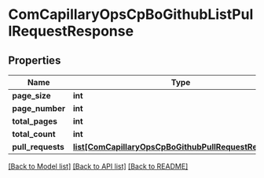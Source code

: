 # ComCapillaryOpsCpBoGithubListPullRequestResponse

## Properties
Name | Type | Description | Notes
------------ | ------------- | ------------- | -------------
**page_size** | **int** |  | [optional] 
**page_number** | **int** |  | [optional] 
**total_pages** | **int** |  | [optional] 
**total_count** | **int** |  | [optional] 
**pull_requests** | [**list[ComCapillaryOpsCpBoGithubPullRequestResponse]**](ComCapillaryOpsCpBoGithubPullRequestResponse.md) |  | [optional] 

[[Back to Model list]](../README.md#documentation-for-models) [[Back to API list]](../README.md#documentation-for-api-endpoints) [[Back to README]](../README.md)

